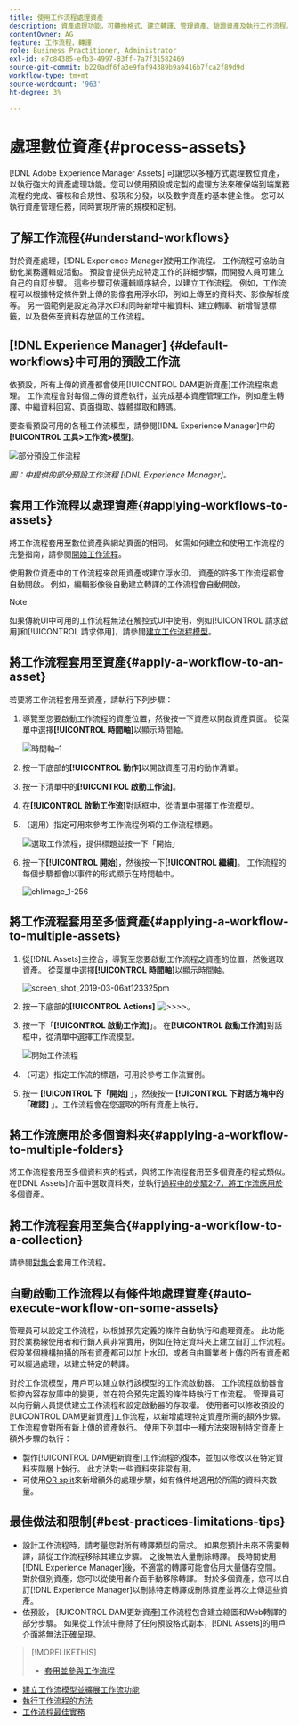 ```yaml
---
title: 使用工作流程處理資產
description: 資產處理功能，可轉換格式、建立轉譯、管理資產、驗證資產及執行工作流程。
contentOwner: AG
feature: 工作流程，轉譯
role: Business Practitioner, Administrator
exl-id: e7c84385-efb3-4997-83ff-7a7f31582469
source-git-commit: b220adf6fa3e9faf94389b9a9416b7fca2f89d9d
workflow-type: tm+mt
source-wordcount: '963'
ht-degree: 3%

---
```


# 處理數位資產{#process-assets}

[!DNL Adobe Experience Manager Assets] 可讓您以多種方式處理數位資產，以執行強大的資產處理功能。您可以使用預設或定製的處理方法來確保端到端業務流程的完成、審核和合規性、發現和分發，以及數字資產的基本健全性。 您可以執行資產管理任務，同時實現所需的規模和定制。

## 了解工作流程{#understand-workflows}

對於資產處理，[!DNL Experience Manager]使用工作流程。 工作流程可協助自動化業務邏輯或活動。 預設會提供完成特定工作的詳細步驟，而開發人員可建立自己的自訂步驟。 這些步驟可依邏輯順序結合，以建立工作流程。 例如，工作流程可以根據特定條件對上傳的影像套用浮水印，例如上傳至的資料夾、影像解析度等。 另一個範例是設定為浮水印和同時新增中繼資料、建立轉譯、新增智慧標籤，以及發佈至資料存放區的工作流程。

## [!DNL Experience Manager] {#default-workflows}中可用的預設工作流

依預設，所有上傳的資產都會使用[!UICONTROL DAM更新資產]工作流程來處理。 工作流程會對每個上傳的資產執行，並完成基本資產管理工作，例如產生轉譯、中繼資料回寫、頁面擷取、媒體擷取和轉碼。

要查看預設可用的各種工作流模型，請參閱[!DNL Experience Manager]中的&#x200B;**[!UICONTROL 工具>工作流>模型]**。

![部分預設工作流程](assets/aem-default-workflows.png)

*圖：中提供的部分預設工作流程 [!DNL Experience Manager]。*

## 套用工作流程以處理資產{#applying-workflows-to-assets}

將工作流程套用至數位資產與網站頁面的相同。 如需如何建立和使用工作流程的完整指南，請參閱[開始工作流程](/help/sites-authoring/workflows-participating.md)。

使用數位資產中的工作流程來啟用資產或建立浮水印。 資產的許多工作流程都會自動開啟。 例如，編輯影像後自動建立轉譯的工作流程會自動開啟。

>[!NOTE]
>
>如果傳統UI中可用的工作流程無法在觸控式UI中使用，例如[!UICONTROL 請求啟用]和[!UICONTROL 請求停用]，請參閱[建立工作流程模型](/help/sites-developing/workflows-models.md#classic2touchui)。

## 將工作流程套用至資產{#apply-a-workflow-to-an-asset}

<!-- 
TBD: Add animated GIF for these steps instead of all these screenshots.
-->
若要將工作流程套用至資產，請執行下列步驟：

1. 導覽至您要啟動工作流程的資產位置，然後按一下資產以開啟資產頁面。 從菜單中選擇&#x200B;**[!UICONTROL 時間軸]**&#x200B;以顯示時間軸。

   ![時間軸–1](assets/timeline.png)

1. 按一下底部的&#x200B;**[!UICONTROL 動作]**&#x200B;以開啟資產可用的動作清單。

1. 按一下清單中的&#x200B;**[!UICONTROL 啟動工作流]**。

1. 在&#x200B;**[!UICONTROL 啟動工作流]**&#x200B;對話框中，從清單中選擇工作流模型。

1. （選用）指定可用來參考工作流程例項的工作流程標題。

   ![選取工作流程，提供標題並按一下「開始」](assets/start-workflow.png)

1. 按一下&#x200B;**[!UICONTROL 開始]**，然後按一下&#x200B;**[!UICONTROL 繼續]**。 工作流程的每個步驟都會以事件的形式顯示在時間軸中。

   ![chlimage_1-256](assets/chlimage_1-52.png)

## 將工作流程套用至多個資產{#applying-a-workflow-to-multiple-assets}

1. 從[!DNL Assets]主控台，導覽至您要啟動工作流程之資產的位置，然後選取資產。 從菜單中選擇&#x200B;**[!UICONTROL 時間軸]**&#x200B;以顯示時間軸。

   ![screen_shot_2019-03-06at123325pm](assets/chlimage_1-136.png)

1. 按一下底部的&#x200B;**[!UICONTROL Actions]** ![>>](assets/do-not-localize/chevron-up-icon.png)>>。
1. 按一下「**[!UICONTROL 啟動工作流]**」。 在&#x200B;**[!UICONTROL 啟動工作流]**&#x200B;對話框中，從清單中選擇工作流模型。

   ![開始工作流程](assets/start-workflow.png)

1. （可選）指定工作流的標題，可用於參考工作流實例。
1. 按一 **[!UICONTROL 下「開始]** 」，然後按一 **[!UICONTROL 下對話方塊中的「確認]** 」。工作流程會在您選取的所有資產上執行。

## 將工作流應用於多個資料夾{#applying-a-workflow-to-multiple-folders}

將工作流程套用至多個資料夾的程式，與將工作流程套用至多個資產的程式類似。 在[!DNL Assets]介面中選取資料夾，並執行[過程中的步驟2-7，將工作流應用於多個資產](/help/assets/assets-workflow.md#applying-a-workflow-to-multiple-assets)。

## 將工作流程套用至集合{#applying-a-workflow-to-a-collection}

請參閱[對集合](/help/assets/manage-collections.md#running-a-workflow-on-a-collection)套用工作流程。

## 自動啟動工作流程以有條件地處理資產{#auto-execute-workflow-on-some-assets}

管理員可以設定工作流程，以根據預先定義的條件自動執行和處理資產。 此功能對於業務線使用者和行銷人員非常實用，例如在特定資料夾上建立自訂工作流程。 假設某個機構拍攝的所有資產都可以加上水印，或者自由職業者上傳的所有資產都可以經過處理，以建立特定的轉譯。

對於工作流模型，用戶可以建立執行該模型的工作流啟動器。 工作流程啟動器會監控內容存放庫中的變更，並在符合預先定義的條件時執行工作流程。 管理員可以向行銷人員提供建立工作流程和設定啟動器的存取權。 使用者可以修改預設的[!UICONTROL  DAM更新資產]工作流程，以新增處理特定資產所需的額外步驟。 工作流程會對所有新上傳的資產執行。 使用下列其中一種方法來限制特定資產上額外步驟的執行：

* 製作[!UICONTROL DAM更新資產]工作流程的復本，並加以修改以在特定資料夾階層上執行。 此方法對一些資料夾非常有用。
* 可使用[OR split](/help/sites-developing/workflows-step-ref.md#or-split)來新增額外的處理步驟，如有條件地適用於所需的資料夾數量。

## 最佳做法和限制{#best-practices-limitations-tips}

* 設計工作流程時，請考量您對所有轉譯類型的需求。 如果您預計未來不需要轉譯，請從工作流程移除其建立步驟。 之後無法大量刪除轉譯。 長時間使用[!DNL Experience Manager]後，不適當的轉譯可能會佔用大量儲存空間。 對於個別資產，您可以從使用者介面手動移除轉譯。 對於多個資產，您可以自訂[!DNL Experience Manager]以刪除特定轉譯或刪除資產並再次上傳這些資產。
* 依預設， [!UICONTROL  DAM更新資產]工作流程包含建立縮圖和Web轉譯的部分步驟。 如果從工作流中刪除了任何預設格式副本，[!DNL Assets]的用戶介面將無法正確呈現。

>[!MORELIKETHIS]
>
>* [套用並參與工作流程](/help/sites-authoring/workflows.md)
* [建立工作流模型並擴展工作流功能](/help/sites-developing/workflows.md)
* [執行工作流程的方法](/help/sites-administering/workflows-starting.md)
* [工作流程最佳實務](/help/sites-developing/workflows-best-practices.md)

